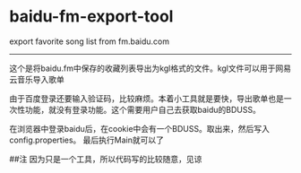 # baidu-fm-export-tool
export favorite song list from fm.baidu.com

---

这个是将baidu.fm中保存的收藏列表导出为kgl格式的文件。kgl文件可以用于网易云音乐导入歌单

由于百度登录还要输入验证码，比较麻烦。本着小工具就是要快，导出歌单也是一次性功能，就没有登录功能。这个需要用户自己去获取baidu的BDUSS。

在浏览器中登录baidu后，在cookie中会有一个BDUSS。取出来，然后写入config.properties。
最后执行Main就可以了


##注
因为只是一个工具，所以代码写的比较随意，见谅
